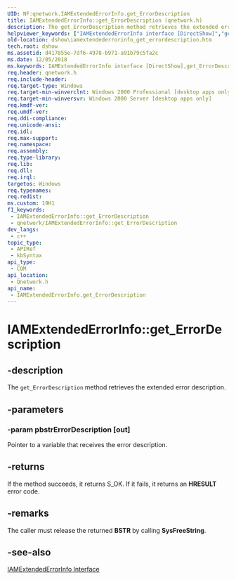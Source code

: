 ```yaml
---
UID: NF:qnetwork.IAMExtendedErrorInfo.get_ErrorDescription
title: IAMExtendedErrorInfo::get_ErrorDescription (qnetwork.h)
description: The get_ErrorDescription method retrieves the extended error description.
helpviewer_keywords: ["IAMExtendedErrorInfo interface [DirectShow]","get_ErrorDescription method","IAMExtendedErrorInfo.get_ErrorDescription","IAMExtendedErrorInfo::get_ErrorDescription","IAMExtendedErrorInfoget_ErrorDescription","dshow.iamextendederrorinfo_get_errordescription","get_ErrorDescription","get_ErrorDescription method [DirectShow]","get_ErrorDescription method [DirectShow]","IAMExtendedErrorInfo interface","qnetwork/IAMExtendedErrorInfo::get_ErrorDescription"]
old-location: dshow\iamextendederrorinfo_get_errordescription.htm
tech.root: dshow
ms.assetid: d417855e-7df6-4978-b971-a91b79c5fa2c
ms.date: 12/05/2018
ms.keywords: IAMExtendedErrorInfo interface [DirectShow],get_ErrorDescription method, IAMExtendedErrorInfo.get_ErrorDescription, IAMExtendedErrorInfo::get_ErrorDescription, IAMExtendedErrorInfoget_ErrorDescription, dshow.iamextendederrorinfo_get_errordescription, get_ErrorDescription, get_ErrorDescription method [DirectShow], get_ErrorDescription method [DirectShow],IAMExtendedErrorInfo interface, qnetwork/IAMExtendedErrorInfo::get_ErrorDescription
req.header: qnetwork.h
req.include-header: 
req.target-type: Windows
req.target-min-winverclnt: Windows 2000 Professional [desktop apps only]
req.target-min-winversvr: Windows 2000 Server [desktop apps only]
req.kmdf-ver: 
req.umdf-ver: 
req.ddi-compliance: 
req.unicode-ansi: 
req.idl: 
req.max-support: 
req.namespace: 
req.assembly: 
req.type-library: 
req.lib: 
req.dll: 
req.irql: 
targetos: Windows
req.typenames: 
req.redist: 
ms.custom: 19H1
f1_keywords:
 - IAMExtendedErrorInfo::get_ErrorDescription
 - qnetwork/IAMExtendedErrorInfo::get_ErrorDescription
dev_langs:
 - c++
topic_type:
 - APIRef
 - kbSyntax
api_type:
 - COM
api_location:
 - Qnetwork.h
api_name:
 - IAMExtendedErrorInfo.get_ErrorDescription
---
```


# IAMExtendedErrorInfo::get_ErrorDescription


## -description

The <code>get_ErrorDescription</code> method retrieves the extended error description.

## -parameters

### -param pbstrErrorDescription [out]

Pointer to a variable that receives the error description.

## -returns

If the method succeeds, it returns S_OK. If it fails, it returns an <b>HRESULT</b> error code.

## -remarks

The caller must release the returned <b>BSTR</b> by calling <b>SysFreeString</b>.

## -see-also

<a href="https://docs.microsoft.com/windows/desktop/api/qnetwork/nn-qnetwork-iamextendederrorinfo">IAMExtendedErrorInfo Interface</a>

